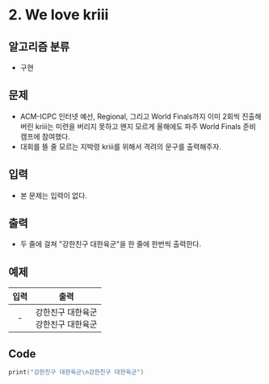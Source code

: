 # 2. We love kriii
## 알고리즘 분류
* 구현

## 문제
* ACM-ICPC 인터넷 예선, Regional, 그리고 World Finals까지 이미 2회씩 진출해버린 kriii는 미련을 버리지 못하고 왠지 모르게 올해에도 파주 World Finals 준비 캠프에 참여했다.
* 대회를 뜰 줄 모르는 지박령 kriii를 위해서 격려의 문구를 출력해주자.

## 입력
* 본 문제는 입력이 없다.

## 출력
* 두 줄에 걸쳐 "강한친구 대한육군"을 한 줄에 한번씩 출력한다.

## 예제
|입력|출력|
|:---:|:---:|
|-|강한친구 대한육군</br>강한친구 대한육군|

## Code
```swift
print("강한친구 대한육군\n강한친구 대한육군")
```